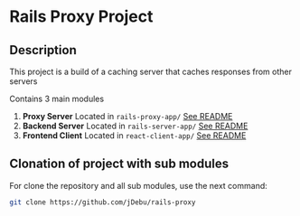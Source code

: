 # Rails Proxy Project

## Description
This project is a build of a caching server that caches responses from other servers

Contains 3 main modules

1. **Proxy Server** Located in `rails-proxy-app/` [See README](https://github.com/jDebu/rails-proxy/blob/main/rails-proxy-app/README.md)
2. **Backend Server** Located in `rails-server-app/` [See README](https://github.com/jDebu/rails-proxy/tree/main/rails-server-app#readme)
3. **Frontend Client** Located in `react-client-app/` [See README](https://github.com/jDebu/rails-proxy/tree/main/react-client-app#readme)

## Clonation of project with sub modules

For clone the repository and all sub modules, use the next command:

```bash
git clone https://github.com/jDebu/rails-proxy
```

